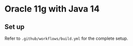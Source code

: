 # Oracle 11g with Java 14

## Set up

Refer to `.github/workflows/build.yml` for the complete setup.
